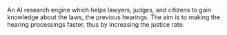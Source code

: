An AI research engine which helps lawyers, judges, and citizens to gain knowledge about the laws, the previous hearings.
The aim is to making the hearing processings faster, thus by increasing the justice rate.
